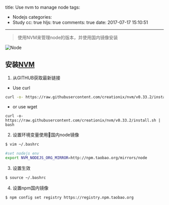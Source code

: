 title: Use nvm to manage node
tags:
  - Nodejs
categories:
  - Study
cc: true
hljs: true
comments: true
date: 2017-07-17 15:10:51
---
> 使用NVM来管理node的版本，并使用国内镜像安装

![Node](/images/nodejs.jpg)
## 安装[NVM](https://github.com/creationix/nvm)
1. 从GITHUB获取最新链接
* Use curl
```bash
curl -o- https://raw.githubusercontent.com/creationix/nvm/v0.33.2/install.sh | bash
```
* or use wget
```
curl -o- https://raw.githubusercontent.com/creationix/nvm/v0.33.2/install.sh | bash
```

2. 设置环境变量使用国内node镜像
```bash
$ vim ~/.bashrc

#set nodejs env
export NVM_NODEJS_ORG_MIRROR=http://npm.taobao.org/mirrors/node
```
3. 设置生效
```bash
$ source ~/.bashrc
```
4. 设置npm国内镜像
```bash
$ npm config set registry https://registry.npm.taobao.org
```
